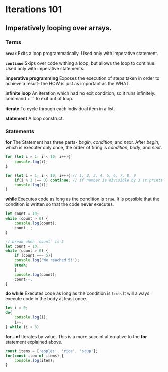 # Iterations 101
## Imperatively looping over arrays.

### Terms

**`break`**
Exits a loop programmatically. Used only with imperative statement.


**`continue`**
Skips over code withing a loop, but allows the loop to continue. Used only with imperative statements. 


**imperative programming**
Exposes the execution of steps taken in order to achieve a result- the HOW is just as important as the WHAT.


**infinite loop**
    An iteration which had no exit condition, so it runs infinitely. command + '.' to exit out of loop. 


**iterate**
To cycle through each individual item in a list.


**statement**
A loop construct.


### Statements

**for**
The Statement has three parts- _begin_, _condition_, and _next_. After _begin_, which is executer only once, the order of firing is _condition_, _body_, and _next_.

```javascript
for (let i = 1; i < 10; i++){
    console.log(i);
}

for (let i = 1; i < 10; i++){ // 1, 2, 3, 4, 5, 6, 7, 8, 9
    if(i % 3 !== 0) continue; // if number is divisible by 3 it prints out value
    console.log(i);
}
```

**while**
Executes code as long as the condition is `true`. It is possible that the condition is written so that the code never executes.

```javascript
let count = 10;
while (count > 0) {
    console.log(count);
    count--;
}

// break when `count` is 5
let count = 10;
while (count > 0) {
    if (count === 5){   
    console.log('We reached 5!');
    break;
    }
    console.log(count); 
    count--;                                 
}
```

**do while**
Executes code as long as the condition is `true`. It will always execute code in the body at least once.

```javascript
let i = 0;
do{
    console.log(i);
    i++;
} while (i < 3)
```

**for...of**
Iterates by value. This is a more succint alternative to the **for** statement explained above.

```javascript
const items = ['apples', 'rice', 'soup'];
for(const item of items) {
    console.log(item);
}
```